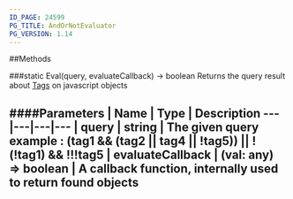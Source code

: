 ```yaml
---
ID_PAGE: 24599
PG_TITLE: AndOrNotEvaluator
PG_VERSION: 1.14
---
```




##Methods

###static Eval(query, evaluateCallback) &rarr; boolean
Returns the query result about [Tags](/classes/Tags) on javascript objects

####Parameters
 | Name | Type | Description
---|---|---|---
 | query | string | The given query example :  (tag1 &amp;&amp; (tag2 || tag4 || !tag5)) || !(!tag1) &amp;&amp; !!!tag5
 | evaluateCallback | (val: any) =&gt; boolean | A callback function, internally used to return found objects
---

